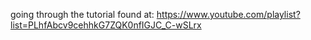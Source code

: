 
going through the tutorial found at: https://www.youtube.com/playlist?list=PLhfAbcv9cehhkG7ZQK0nfIGJC_C-wSLrx
